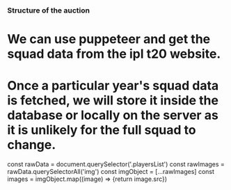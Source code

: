 ### Structure of the auction

# We can use puppeteer and get the squad data from the ipl t20 website.

# Once a particular year's squad data is fetched, we will store it inside the database or locally on the server as it is unlikely for the full squad to change.

const rawData = document.querySelector('.playersList')
const rawImages = rawData.querySelectorAll('img')
const imgObject = [...rawImages]
const images = imgObject.map((image) => {return image.src})